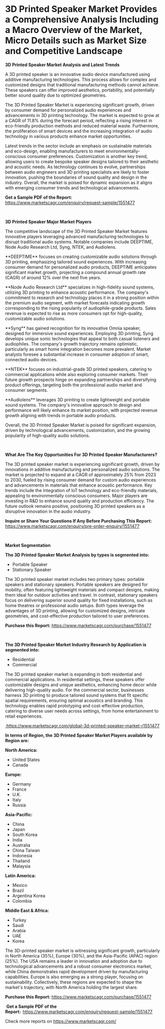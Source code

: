 <p><h1>3D Printed Speaker Market Provides a Comprehensive Analysis Including a Macro Overview of the Market, Micro Details such as Market Size and Competitive Landscape</h1></p><p><strong>3D Printed Speaker Market Analysis and Latest Trends</strong></p>
<p><p>A 3D printed speaker is an innovative audio device manufactured using additive manufacturing technologies. This process allows for complex and customized designs that traditional manufacturing methods cannot achieve. These speakers can offer improved aesthetics, portability, and potentially better sound quality due to optimized geometries.</p><p>The 3D Printed Speaker Market is experiencing significant growth, driven by consumer demand for personalized audio experiences and advancements in 3D printing technology. The market is expected to grow at a CAGR of 11.8% during the forecast period, reflecting a rising interest in eco-friendly production methods and reduced material waste. Furthermore, the proliferation of smart devices and the increasing integration of audio technology in various products enhance market opportunities.</p><p>Latest trends in the sector include an emphasis on sustainable materials and eco-design, enabling manufacturers to meet environmentally-conscious consumer preferences. Customization is another key trend, allowing users to create bespoke speaker designs tailored to their aesthetic and acoustic needs. As technology continues to evolve, partnerships between audio engineers and 3D printing specialists are likely to foster innovation, pushing the boundaries of sound quality and design in the industry. Overall, the market is poised for dynamic expansion as it aligns with emerging consumer trends and technological advancements.</p></p>
<p><strong>Get a Sample PDF of the Report:&nbsp;</strong> <a href="https://www.marketscagr.com/enquiry/request-sample/1551477?utm_campaign=2994&utm_medium=2&utm_source=Github&utm_content=ia&utm_term=06042025&utm_id=3d-printed-speaker">https://www.marketscagr.com/enquiry/request-sample/1551477</a></p>
<p>&nbsp;</p>
<p><strong>3D Printed Speaker Major Market Players</strong></p>
<p><p>The competitive landscape of the 3D Printed Speaker Market features innovative players leveraging advanced manufacturing technologies to disrupt traditional audio systems. Notable companies include DEEPTIME, Node Audio Research Ltd, Syng, NTEK, and Audiolens.</p><p>**DEEPTIME** focuses on creating customizable audio solutions through 3D printing, emphasizing tailored sound experiences. With increasing consumer demand for personalized audio products, DEEPTIME anticipates significant market growth, projecting a compound annual growth rate (CAGR) of around 12% over the next five years.</p><p>**Node Audio Research Ltd** specializes in high-fidelity sound systems, utilizing 3D printing to enhance acoustic performance. The company's commitment to research and technology places it in a strong position within the premium audio segment, with market forecasts indicating growth corresponding to the rising popularity of audiophile-grade products. Sales revenue is expected to rise as more consumers opt for high-quality, customizable audio solutions.</p><p>**Syng** has gained recognition for its innovative Omnia speaker, designed for immersive sound experiences. Employing 3D printing, Syng develops unique sonic technologies that appeal to both casual listeners and audiophiles. The company's growth trajectory remains optimistic, particularly as smart home integration becomes more prevalent. Market analysts foresee a substantial increase in consumer adoption of smart, connected audio devices.</p><p>**NTEK** focuses on industrial-grade 3D printed speakers, catering to commercial applications while also exploring consumer markets. Their future growth prospects hinge on expanding partnerships and diversifying product offerings, targeting both the professional audio market and consumer segments.</p><p>**Audiolens** leverages 3D printing to create lightweight and portable sound systems. The company's innovative approach to design and performance will likely enhance its market position, with projected revenue growth aligning with trends in portable audio products.</p><p>Overall, the 3D Printed Speaker Market is poised for significant expansion, driven by technological advancements, customization, and the growing popularity of high-quality audio solutions.</p></p>
<p>&nbsp;</p>
<p><strong>What Are The Key Opportunities For 3D Printed Speaker Manufacturers?</strong></p>
<p><p>The 3D printed speaker market is experiencing significant growth, driven by innovations in additive manufacturing and personalized audio solutions. The market is projected to expand at a CAGR of approximately 25% from 2023 to 2030, fueled by rising consumer demand for custom audio experiences and advancements in materials that enhance acoustic performance. Key trends include the integration of IoT technology and eco-friendly materials, appealing to environmentally conscious consumers. Major players are investing in R&D to enhance sound quality and production efficiency. The future outlook remains positive, positioning 3D printed speakers as a disruptive innovation in the audio industry.</p></p>
<p><strong>Inquire or Share Your Questions If Any Before Purchasing This Report:</strong> <a href="https://www.marketscagr.com/enquiry/pre-order-enquiry/1551477?utm_campaign=2994&utm_medium=2&utm_source=Github&utm_content=ia&utm_term=06042025&utm_id=3d-printed-speaker">https://www.marketscagr.com/enquiry/pre-order-enquiry/1551477</a></p>
<p>&nbsp;</p>
<p><strong>Market Segmentation</strong></p>
<p><strong>The 3D Printed Speaker Market Analysis by types is segmented into:</strong></p>
<p><ul><li>Portable Speaker</li><li>Stationary Speaker</li></ul></p>
<p><p>The 3D printed speaker market includes two primary types: portable speakers and stationary speakers. Portable speakers are designed for mobility, often featuring lightweight materials and compact designs, making them ideal for outdoor activities and travel. In contrast, stationary speakers focus on delivering superior sound quality for fixed installations, such as home theatres or professional audio setups. Both types leverage the advantages of 3D printing, allowing for customized designs, intricate geometries, and cost-effective production tailored to user preferences.</p></p>
<p><strong>Purchase this Report:&nbsp;</strong><a href="https://www.marketscagr.com/purchase/1551477?utm_campaign=2994&utm_medium=2&utm_source=Github&utm_content=ia&utm_term=06042025&utm_id=3d-printed-speaker">https://www.marketscagr.com/purchase/1551477</a></p>
<p>&nbsp;</p>
<p><strong>The 3D Printed Speaker Market Industry Research by Application is segmented into:</strong></p>
<p><ul><li>Residential</li><li>Commercial</li></ul></p>
<p><p>The 3D printed speaker market is expanding in both residential and commercial applications. In residential settings, these speakers offer customizable designs and unique aesthetics, enhancing home decor while delivering high-quality audio. For the commercial sector, businesses harness 3D printing to produce tailored sound systems that fit specific spatial requirements, ensuring optimal acoustics and branding. This technology enables rapid prototyping and cost-effective production, catering to diverse user needs across settings, from home entertainment to retail experiences.</p></p>
<p><a href="https://www.marketscagr.com/global-3d-printed-speaker-market-r1551477?utm_campaign=2994&utm_medium=2&utm_source=Github&utm_content=ia&utm_term=06042025&utm_id=3d-printed-speaker">&nbsp;https://www.marketscagr.com/global-3d-printed-speaker-market-r1551477</a></p>
<p><strong>In terms of Region, the 3D Printed Speaker Market Players available by Region are:</strong></p>
<p>
    <p> <strong> North America: </strong>
        <ul>
            <li>United States</li>
            <li>Canada</li>
        </ul>
        </p> 
    <p> <strong> Europe: </strong>
        <ul>
            <li>Germany</li>
            <li>France</li>
            <li>U.K.</li>
            <li>Italy</li>
            <li>Russia</li>
        </ul>
        </p> 
    <p> <strong> Asia-Pacific: </strong>
        <ul>
            <li>China</li>
            <li>Japan</li>
            <li>South Korea</li>
            <li>India</li>
            <li>Australia</li>
            <li>China Taiwan</li>
            <li>Indonesia</li>
            <li>Thailand</li>
            <li>Malaysia</li>
        </ul>
        </p> 
    <p> <strong> Latin America: </strong>
        <ul>
            <li>Mexico</li>
            <li>Brazil</li>
            <li>Argentina Korea</li>
            <li>Colombia</li>
        </ul>
        </p> 
    <p> <strong> Middle East & Africa: </strong>
        <ul>
            <li>Turkey</li>
            <li>Saudi</li>
            <li>Arabia</li>
            <li>UAE</li>
            <li>Korea</li>
        </ul>
    </p>
    </p>
<p><p>The 3D-printed speaker market is witnessing significant growth, particularly in North America (35%), Europe (30%), and the Asia-Pacific (APAC) region (25%). The USA remains a leader in innovation and adoption due to technological advancements and a robust consumer electronics market, while China demonstrates rapid development driven by manufacturing capabilities. Europe is also emerging as a strong player, focusing on sustainability. Collectively, these regions are expected to shape the market's trajectory, with North America holding the largest share.</p></p>
<p><strong>Purchase this Report: </strong><a href="https://www.marketscagr.com/purchase/1551477?utm_campaign=2994&utm_medium=2&utm_source=Github&utm_content=ia&utm_term=06042025&utm_id=3d-printed-speaker">https://www.marketscagr.com/purchase/1551477</a></p>
<p>&nbsp;<strong>Get a Sample PDF of the Report:&nbsp;&nbsp;</strong><a href="https://www.marketscagr.com/enquiry/request-sample/1551477?utm_campaign=2994&utm_medium=2&utm_source=Github&utm_content=ia&utm_term=06042025&utm_id=3d-printed-speaker">https://www.marketscagr.com/enquiry/request-sample/1551477</a></p>
<p><strong></strong></p>
<p>Check more reports on <a href="https://www.marketscagr.com/?utm_campaign=2994&utm_medium=2&utm_source=Github&utm_content=ia&utm_term=06042025&utm_id=3d-printed-speaker">https://www.marketscagr.com/</a></p>
